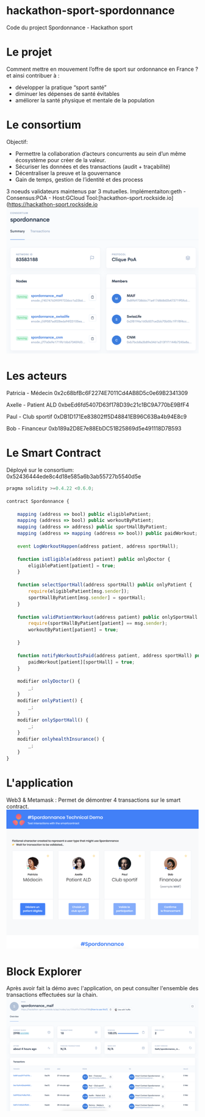 # hackathon-sport-spordonnance
Code du project Spordonnance - Hackathon sport

# Le projet
Comment mettre en mouvement l’offre de sport sur ordonnance en France ?
et ainsi contribuer à :
-	développer la pratique “sport santé” 
-	diminuer les dépenses de santé évitables
-	améliorer la santé physique et mentale de la population

# Le consortium
Objectif:
- Permettre la collaboration d’acteurs concurrents au sein d’un même écosystème pour créer de la valeur.
- Sécuriser les données et des transactions (audit + traçabilité)
- Décentraliser la preuve et la gouvernance 
- Gain de temps, gestion de l’identité et des process 

3 noeuds validateurs maintenus par 3 mutuelles.
Implémentaiton:geth - Consensus:POA - Host:GCloud Tool:[hackathon-sport.rockside.io](https://hackathon-sport.rockside.io
![img consortium](https://github.com/vincentlg/hackathon-sport-spordonnance/blob/master/consortium.png)

# Les acteurs
Patricia - Médecin
0x2c68bfBc6F2274E7011Cd4AB8D5c0e69B2341309

Axelle - Patient ALD
0xbeEd6fd5407D63f178D39c21c1BC9A770bE9BfF4

Paul - Club sportif
0xDB1D171Ee83802ff5D48841EB96C63Ba4b94E8c9

Bob - Financeur
0xb189a2D8E7e88EbDC51B25869d5e491118D7B593

# Le Smart Contract
Déployé sur le consortium: 0x52436444ede8c4d18e585a6b3ab55727b5540d5e

```javascript
pragma solidity >=0.4.22 <0.6.0;

contract Spordonnance {

    mapping (address => bool) public eligiblePatient;
    mapping (address => bool) public workoutByPatient;
    mapping (address => address) public sportHallByPatient;
    mapping (address => mapping (address => bool)) public paidWorkout;

    event LogWorkoutHappen(address patient, address sportHall);

    function isEligible(address patient) public onlyDoctor {
        eligiblePatient[patient] = true;
    }
    
    function selectSportHall(address sportHall) public onlyPatient {
        require(eligiblePatient[msg.sender]);
        sportHallByPatient[msg.sender] = sportHall;
    }
    
    function validPatientWorkout(address patient) public onlySportHall {
        require(sportHallByPatient[patient] == msg.sender);
        workoutByPatient[patient] = true;
        
    }
    
    function notifyWorkoutIsPaid(address patient, address sportHall) public onlyhealthInsurance {
        paidWorkout[patient][sportHall] = true;
    }
    
    modifier onlyDoctor() {
        _;
    }
    modifier onlyPatient() {
        _;
    }
    modifier onlySportHall() {
        _;
    }
    modifier onlyhealthInsurance() {
        _;
    }
}
```

# L'application
Web3 & Metamask : Permet de démontrer 4 transactions sur le smart contract.
![img front](https://github.com/vincentlg/hackathon-sport-spordonnance/blob/master/front.png)

# Block Explorer
Après avoir fait la démo avec l'application, on peut consulter l'ensemble des transactions effectuées sur la chain.
![img front](https://github.com/vincentlg/hackathon-sport-spordonnance/blob/master/block-explorer.png)









